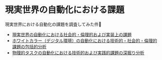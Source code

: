 # 現実世界の自動化における課題

現実世界における自動化の課題を調査してみた件🐶

- [現実世界の自動化における社会的・倫理的および実装上の課題](/social-ethical-and-implementation-challenges-of-real-world-automation.md)
- [ホワイトカラー（デジタル環境）の自動化における技術的・社会的・倫理的課題の包括的分析](./social-and-ethical-challenges-in-digital-automation.md)
- [物理的タスクの自動化における技術的および実践的課題の深掘り分析](./practical-challenges-in-automating-physical-tasks.md)
